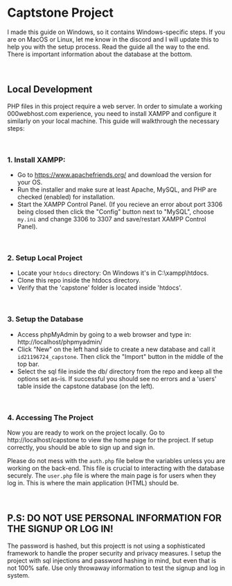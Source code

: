 # Captstone Project

I made this guide on Windows, so it contains Windows-specific steps. If you are on MacOS or Linux, let me know in the discord and I will update this to help you with the setup process. Read the guide all the way to the end. There is important information about the database at the bottom. 

<br>

## Local Development

PHP files in this project require a web server. In order to simulate a working 000webhost.com experience, you need to install XAMPP and configure it similarly on your local machine. This guide will walkthrough the necessary steps:

<br>

### 1. Install XAMPP:

- Go to https://www.apachefriends.org/ and download the version for your OS.
- Run the installer and make sure at least Apache, MySQL, and PHP are checked (enabled) for installation.
- Start the XAMPP Control Panel. (If you recieve an error about port 3306 being closed then click the "Config" button next to "MySQL", choose `my.ini` and change 3306 to 3307 and save/restart XAMPP Control Panel).

<br>

### 2. Setup Local Project

- Locate your `htdocs` directory: On Windows it's in C:\xampp\htdocs.
- Clone this repo inside the htdocs directory.
- Verify that the 'capstone' folder is located inside 'htdocs'. 

<br>

### 3. Setup the Database

- Access phpMyAdmin by going to a web browser and type in: http://localhost/phpmyadmin/
- Click "New" on the left hand side to create a new database and call it `id21196724_capstone`. Then click the "Import" button in the middle of the top bar.
- Select the sql file inside the db/ directory from the repo and keep all the options set as-is. If successful you should see no errors and a 'users' table inside the capstone database (on the left).

<br>

### 4. Accessing The Project

Now you are ready to work on the project locally. Go to http://localhost/capstone to view the home page for the project. If setup correctly, you should be able to sign up and sign in. 

Please do not mess with the `auth.php` file below the variables unless you are working on the back-end. This file is crucial to interacting with the database securely. The `user.php` file is where the main page is for users when they log in. This is where the main application (HTML) should be.

<br>

## P.S: DO NOT USE PERSONAL INFORMATION FOR THE SIGNUP OR LOG IN!

The password is hashed, but this projectt is not using a sophisticated framework to handle the proper security and privacy measures. I setup the project with sql injections and password hashing in mind, but even that is not 100% safe. Use only throwaway information to test the signup and log in system. 
